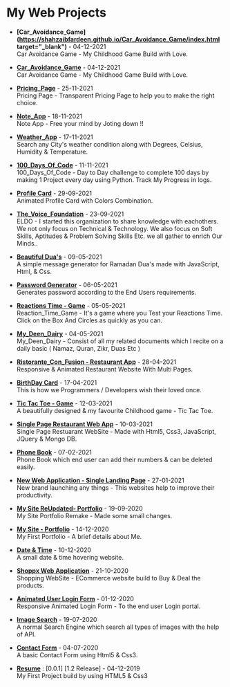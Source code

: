 <h1> My Web Projects </h1>
<!-- Starts -->

* **[Car_Avoidance_Game](https://shahzaibfardeen.github.io/Car_Avoidance_Game/index.html target="_blank")** - 04-12-2021
    <br> Car Avoidance Game - My Childhood Game Build with Love.

* **[Car_Avoidance_Game](https://shahzaibfardeen.github.io/Car_Avoidance_Game/index.html)** - 04-12-2021
    <br> Car Avoidance Game - My Childhood Game Build with Love.

* **[Pricing_Page](https://shahzaibfardeen.github.io/Pricing_Page/index.html)** - 25-11-2021
    <br> Pricing Page - Transparent Pricing Page to help you to make the right choice.

* **[Note_App](https://shahzaibfardeen.github.io/Note_Web_App/)** - 18-11-2021
    <br> Note App - Free your mind by Joting down !!

* **[Weather_App](https://shahzaibfardeen.github.io/Weather_App/)** - 17-11-2021
    <br> Search any City's weather condition along with Degrees, Celsius, Humidity & Temperature.

* **[100_Days_Of_Code](https://github.com/Shahzaibfardeen/100_Days_Of_Code)** - 11-11-2021
    <br> 100_Days_Of_Code - Day to Day challenge to complete 100 days by making 1 Project every day using Python. Track My Progress in logs.
    
* **[Profile Card](https://shahzaibfardeen.github.io/Profile_Card/)** - 29-09-2021
    <br> Animated Profile Card with Colors Combination.
    
* **[The_Voice_Foundation](https://shahzaibfardeen.github.io/EnLift_Development_Organization-/index.html)** - 23-09-2021
    <br> ELDO - I started this organization to share knowledge with eachothers. We not only focus on Technical & Technology. We also focus on Soft Skills, Aptitudes & Problem Solving Skills Etc. we all gather to enrich Our Minds..

* **[Beautiful Dua's](https://shahzaibfardeen.github.io/Beautiful_Duas/)** - 09-05-2021
    <br> A simple message generator for Ramadan Dua's made with JavaScript, Html, & Css.

* **[Password Generator](https://shahzaibfardeen.github.io/Password_Generator/)** - 06-05-2021
    <br> Generates password according to the End Users requirements.

* **[Reactions Time - Game](https://shahzaibfardeen.github.io/Reactions_Time---Game/)** - 05-05-2021
    <br> Reaction_Time_Game - It's a game where you Test your Reactions Time. Click on the Box And Circles as quickly as you can.

* **[My_Deen_Dairy](https://github.com/Shahzaibfardeen/My_Deen_Dairy)** - 04-05-2021
    <br> My_Deen_Dairy - Consist of all my related documents which I recite on a daily basic ( Namaz, Quran, Zikr, Duas Etc )

* **[Ristorante_Con_Fusion - Restaurant App](https://shahzaibfardeen.github.io/Ristorante_Con_Fusion/)** - 28-04-2021
    <br> Responsive & Animated Restaurant Website With Multi Pages.

* **[BirthDay Card](https://shahzaibfardeen.github.io/Hapie_Bday_Sadu/)** - 17-04-2021
    <br> This is how we Programmers / Developers wish their loved once.

* **[Tic Tac Toe - Game](https://shahzaibfardeen.github.io/Tic_Tac_Toe/)** - 12-03-2021
    <br> A beautifully designed & my favourite Childhood game - Tic Tac Toe.

* **[Single Page Restaurant Web App](https://shahzaibfardeen.github.io/Chinese-Single_Landing_Webpage/index.html)** - 10-03-2021
    <br> Single Page Restuarant WebSite - Made with Html5, Css3, JavaScript, JQuery & Mongo DB.
  
* **[Phone Book](https://shahzaibfardeen.github.io/PhoneBook/)** - 07-02-2021
    <br> Phone Book which end user can add their numbers & can be deleted easily.

* **[New Web Application - Single Landing Page](https://shahzaibfardeen.github.io/Syberstar-Application/)** - 27-01-2021
    <br> New brand launching any things - This websites help to improve their productivity.

* **[My Site ReUpdated- Portfolio](https://shahzaibfardeen.github.io/My_Site_Portfolio/)** - 19-09-2020
    <br> My Site Portfolio Remake - Made some small changes.

* **[My Site - Portfolio](https://shahzaibfardeen.github.io/My_Site/)** - 14-12-2020
    <br> My First Portfolio - A brief details about Me.

* **[Date & Time](https://shahzaibfardeen.github.io/Date_-_Time/)** - 10-12-2020
    <br> A small date & time hovering website.

* **[Shoppx Web Application](https://shahzaibfardeen.github.io/Syberstore_Shoppx/)** - 21-10-2020
    <br> Shopping WebSite - ECommerce website build to Buy & Deal the products.

* **[Animated User Login Form](https://shahzaibfardeen.github.io/Login-Form/)** - 01-12-2020
    <br> Responsive Animated Login Form - To the end user Login portal.

* **[Image Search](https://shahzaibfardeen.github.io/Image-Search/)** - 19-07-2020
    <br> A normal Search Engine which search all types of images with the help of API. 

* **[Contact Form](https://shahzaibfardeen.github.io/Contact-Form//)** - 04-07-2020
    <br> A basic Contact Form using Html5 & Css3.

* **[Resume](https://shahzaibfardeen.github.io/Resume/)** : [0.0.1] [1.2 Release] - 04-12-2019
    <br> My First Project build by using HTML5 & Css3


<!-- Ends -->
